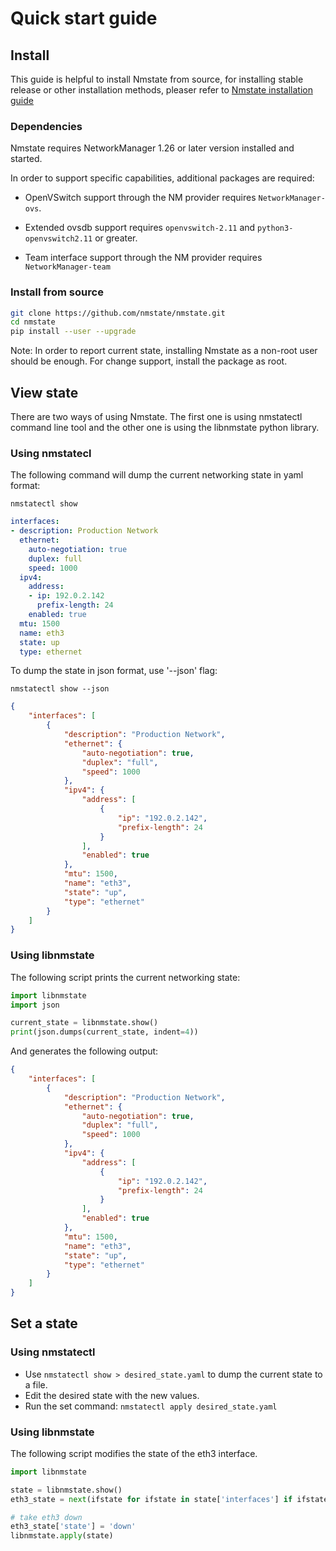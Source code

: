 # Quick start guide

## Install

This guide is helpful to install Nmstate from source, for installing stable
release or other installation methods, pleaser refer to [Nmstate installation
guide](./install.md)

### Dependencies

Nmstate requires NetworkManager 1.26 or later version installed and started.

In order to support specific capabilities, additional packages are required:
- OpenVSwitch support through the NM provider requires `NetworkManager-ovs`.

- Extended ovsdb support requires `openvswitch-2.11` and
`python3-openvswitch2.11` or greater.

- Team interface support through the NM provider requires `NetworkManager-team`

### Install from source

```bash
git clone https://github.com/nmstate/nmstate.git
cd nmstate
pip install --user --upgrade
```

Note: In order to report current state, installing Nmstate as a non-root user
should be enough. For change support, install the package as root.


## View state

There are two ways of using Nmstate. The first one is using nmstatectl command
line tool and the other one is using the libnmstate python library.

### Using nmstatecl

The following command will dump the current networking state in yaml format:

`nmstatectl show`

```yaml
interfaces:
- description: Production Network
  ethernet:
    auto-negotiation: true
    duplex: full
    speed: 1000
  ipv4:
    address:
    - ip: 192.0.2.142
      prefix-length: 24
    enabled: true
  mtu: 1500
  name: eth3
  state: up
  type: ethernet
```

To dump the state in json format, use '--json' flag:

`nmstatectl show --json`

```json
{
    "interfaces": [
        {
            "description": "Production Network",
            "ethernet": {
                "auto-negotiation": true,
                "duplex": "full",
                "speed": 1000
            },
            "ipv4": {
                "address": [
                    {
                        "ip": "192.0.2.142",
                        "prefix-length": 24
                    }
                ],
                "enabled": true
            },
            "mtu": 1500,
            "name": "eth3",
            "state": "up",
            "type": "ethernet"
        }
    ]
}
```

### Using libnmstate

The following script prints the current networking state:

```python
import libnmstate
import json

current_state = libnmstate.show()
print(json.dumps(current_state, indent=4))
```

And generates the following output:

```json
{
    "interfaces": [
        {
            "description": "Production Network",
            "ethernet": {
                "auto-negotiation": true,
                "duplex": "full",
                "speed": 1000
            },
            "ipv4": {
                "address": [
                    {
                        "ip": "192.0.2.142",
                        "prefix-length": 24
                    }
                ],
                "enabled": true
            },
            "mtu": 1500,
            "name": "eth3",
            "state": "up",
            "type": "ethernet"
        }
    ]
}
```

## Set a state

### Using nmstatectl

- Use `nmstatectl show > desired_state.yaml` to dump the current state to a
file.
- Edit the desired state with the new values.
- Run the set command: `nmstatectl apply desired_state.yaml`

### Using libnmstate

The following script modifies the state of the eth3 interface.

```python
import libnmstate

state = libnmstate.show()
eth3_state = next(ifstate for ifstate in state['interfaces'] if ifstate['name'] == 'eth3')

# take eth3 down
eth3_state['state'] = 'down'
libnmstate.apply(state)
```
